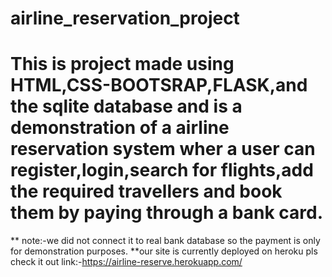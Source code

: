 # airline_reservation_project
# This is project made using HTML,CSS-BOOTSRAP,FLASK,and the sqlite database and is a demonstration of a airline reservation system wher a user can register,login,search for flights,add the required travellers and book them by paying through a bank card.
** note:-we did not connect it to real bank database so the payment is only for demonstration purposes.
**our site is currently deployed on heroku pls check it out link:-https://airline-reserve.herokuapp.com/
